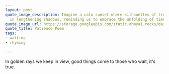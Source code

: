 ```yaml
---
layout: post
quote_image_description: Imagine a calm sunset where silhouettes of trees stretch
  in lengthening shadows, reminding us to embrace the unfolding of time.
quote_image_url: https://storage.googleapis.com/static.ohmyai.rocks/daily/2024-03-26.jpg
quote_title: Patience Poem
tags:
- waiting
- rhyming

---
```


In golden rays we keep in view, good things come to those who wait, it's true.